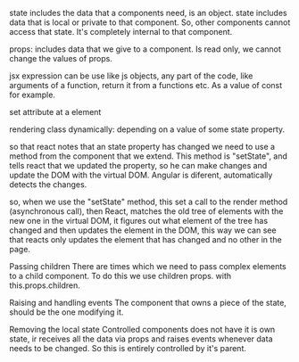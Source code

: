 
state includes the data that a components need, is an object.
state includes data that is local or private to that component. So, other components cannot access that state. It's completely internal to that component.

props: includes data that we give to a component. Is read only, we cannot change the values of props.

jsx expression can be use like js objects, any part of the code, like arguments
of a function, return it from a functions etc. As a value of const for example.


set attribute at a element

rendering class dynamically: depending on a value of some state property.



so that react notes that an state property has changed we need to use a method from the component that we extend. This method is "setState", and tells react that we updated the property, so he can make changes and update the DOM with the virtual DOM.
Angular is diferent, automatically detects the changes.

so, when we use the "setState" method, this set a call to the render method (asynchronous call), then React, matches the old tree of elements with the new one in the virtual DOM, it figures out what element of the tree has changed and then updates the element in the DOM, this way we can see that reacts only updates the element that has changed and no other in the page.



Passing children
There are times which we need to pass complex elements to a child component. To do this we use
children props. with this.props.children.


Raising and handling events
The component that owns a piece of the state, should be the one modifying it.


Removing the local state
Controlled components does not have it is own state, ir receives all the data via props and raises events
whenever data needs to be changed. So this  is entirely controlled by it's parent.




